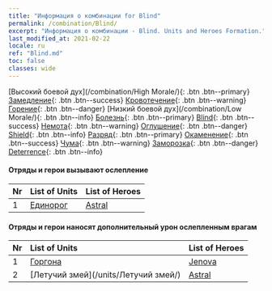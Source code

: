 ```yaml
---
title: "Информация о комбинации for Blind"
permalink: /combination/Blind/
excerpt: "Информация о комбинации - Blind. Units and Heroes Formation."
last_modified_at: 2021-02-22
locale: ru
ref: "Blind.md"
toc: false
classes: wide
---
```


  [Высокий боевой дух](/combination/High Morale/){: .btn .btn--primary} [Замедление](/combination/Slow/){: .btn .btn--success} [Кровотечение](/combination/Bleeding/){: .btn .btn--warning} [Горение](/combination/Burning/){: .btn .btn--danger} [Низкий боевой дух](/combination/Low Morale/){: .btn .btn--info} [Болезнь](/combination/Disease/){: .btn .btn--primary} [Blind](/combination/Blind/){: .btn .btn--success} [Немота](/combination/Silence/){: .btn .btn--warning} [Оглушение](/combination/Stun/){: .btn .btn--danger} [Shield](/combination/Shield/){: .btn .btn--info} [Разряд](/combination/Static/){: .btn .btn--primary} [Окаменение](/combination/Petrify/){: .btn .btn--success} [Чума](/combination/Plague/){: .btn .btn--warning} [Заморозка](/combination/Freeze/){: .btn .btn--danger} [Deterrence](/combination/Deterrence/){: .btn .btn--info} 


#### Отряды и герои вызывают ослепление

  | Nr |  List of Units  | List of Heroes | 
  |:---|:----------------|:---------------| 
  | 1 | [Единорог](/units/Единорог/) | [Astral](/heroes/Astral/) |


#### Отряды и герои наносят дополнительный урон ослепленным врагам

  | Nr |  List of Units  | List of Heroes | 
  |:---|:----------------|:---------------| 
  | 1 | [Горгона](/units/Горгона/) | [Jenova](/heroes/Jenova/) |
  | 2 | [Летучий змей](/units/Летучий змей/) | [Astral](/heroes/Astral/) |
